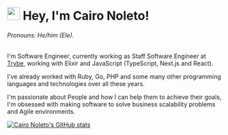 # <img src="https://emojis.slackmojis.com/emojis/images/1531849430/4246/blob-sunglasses.gif?1531849430" width="30" /> Hey, I'm Cairo Noleto!
###### Pronouns: He/him (Ele).

I'm Software Engineer, currently working as Staff Software Engineer at [Trybe](https://github.com/betrybe), working with Elixir and JavaScript (TypeScript, Next.js and React).

I've already worked with Ruby, Go, PHP and some many other programming languages and technologies over all these years.

I'm passionate about People and how I can help them to achieve their goals, I'm obsessed with making software to solve business scalability problems and Agile environments.

[![Cairo Noleto's GitHub stats](https://github-readme-stats.vercel.app/api?username=caironoleto&count_private=true&show_icons=true&theme=dracula)](https://github.com/caironoleto)

<!--
**caironoleto/caironoleto** is a ✨ _special_ ✨ repository because its `README.md` (this file) appears on your GitHub profile.

Here are some ideas to get you started:

- 🔭 I’m currently working on ...
- 🌱 I’m currently learning ...
- 👯 I’m looking to collaborate on ...
- 🤔 I’m looking for help with ...
- 💬 Ask me about ...
- 📫 How to reach me: ...
- 😄 Pronouns: ...
- ⚡ Fun fact: ...
-->
